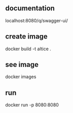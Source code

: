 ## documentation
localhost:8080/q/swagger-ui/

## create image
docker build -t altice .

## see image
docker images

## run 
docker run -p 8080:8080 <IMAGE ID>

